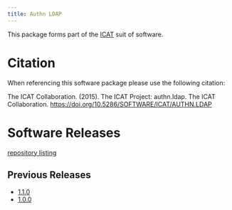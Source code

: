 ```yaml
---
title: Authn LDAP
---
```


This package forms part of the [ICAT](/releases/) suit of software.

# Citation

When referencing this software package please use the following citation:

The ICAT Collaboration. (2015). The ICAT Project: authn.ldap. The ICAT Collaboration. https://doi.org/10.5286/SOFTWARE/ICAT/AUTHN.LDAP

# Software Releases

 [repository listing](https://repo.icatproject.org/site/authn/ldap/)
 
## Previous Releases

 - [1.1.0](/releases/packages/authn-ldap/1-1-0/)
 - [1.0.0](/releases/packages/authn-ldap/1-0-0/)
 